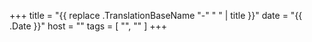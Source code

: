 +++
title = "{{ replace .TranslationBaseName "-" " " | title }}"
date = "{{ .Date }}"
host = ""
tags = [ "", "" ]
+++

